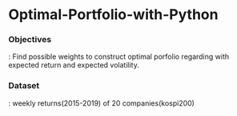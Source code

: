 # Optimal-Portfolio-with-Python

### Objectives
: Find possible weights to construct optimal porfolio regarding with expected return and expected volatility.

### Dataset
: weekly returns(2015-2019) of 20 companies(kospi200)

